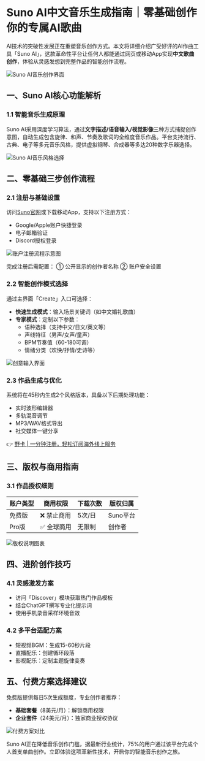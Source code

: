 # Suno AI中文音乐生成指南｜零基础创作你的专属AI歌曲

AI技术的突破性发展正在重塑音乐创作方式。本文将详细介绍广受好评的AI作曲工具「Suno AI」，这款革命性平台让任何人都能通过网页或移动App实现**中文歌曲创作**，体验从灵感发想到完整作品的智能创作流程。

![Suno AI音乐创作界面](https://bbtdd.com/wp-content/uploads/img/5972182650767233.webp)

## 一、Suno AI核心功能解析
### 1.1 智能音乐生成原理
Suno AI采用深度学习算法，通过**文字描述/语音输入/视觉影像**三种方式捕捉创作意图，自动生成包含旋律、和声、节奏及歌词的全维度音乐作品。平台支持流行、古典、电子等多元音乐风格，提供虚拟钢琴、合成器等多达20种数字乐器选择。

![Suno AI音乐风格选择](https://bbtdd.com/wp-content/uploads/img/97466062.webp)

## 二、零基础三步创作流程
### 2.1 注册与基础设置
访问[Suno官网](https://bbtdd.com/yeka)或下载移动App，支持以下注册方式：
- Google/Apple账户快捷登录
- 电子邮箱验证
- Discord授权登录

![账户注册流程示意图](https://bbtdd.com/wp-content/uploads/img/5202580383283.webp)

完成注册后需配置：
① 公开显示的创作者名称
② 账户安全设置

### 2.2 智能创作模式选择
通过主界面「Create」入口可选择：
- **快速生成模式**：输入场景关键词（如中文婚礼歌曲）
- **专家模式**：定制以下参数：
   - 语种选择（支持中文/日文/英文等）
   - 声线特征（男声/女声/童声）
   - BPM节奏值（60-180可调）
   - 情绪分类（欢快/抒情/史诗等）

![创意输入界面](https://bbtdd.com/wp-content/uploads/img/67674307719.webp)

### 2.3 作品生成与优化
系统将在45秒内生成2个风格版本，具备以下后期处理功能：
- 实时波形编辑器
- 多轨混音调节
- MP3/WAV格式导出
- 社交媒体一键分享

👉 [野卡 | 一分钟注册，轻松订阅海外线上服务](https://bbtdd.com/yeka)

## 三、版权与商用指南
### 3.1 作品授权细则
| 账户类型 | 商用权限 | 下载次数 | 版权归属 |
|---------|---------|---------|---------|
| 免费版  | ❌ 禁止商用 | 5次/日 | Suno平台 |
| Pro版   | ✅ 全球商用 | 无限制 | 创作者 |

![版权说明图表](https://bbtdd.com/wp-content/uploads/img/0009966517.webp)

## 四、进阶创作技巧
### 4.1 灵感激发方案
- 访问「Discover」模块获取热门作品模板
- 结合ChatGPT撰写专业化提示词
- 使用手机录音采样环境音效

### 4.2 多平台适配方案
- 短视频BGM：生成15-60秒片段
- 直播配乐：创建循环段落
- 影视配乐：定制主题旋律变奏

## 五、付费方案选择建议
免费版提供每日5次生成额度，专业创作者推荐：
- **基础套餐**（8美元/月）：解锁商用权限
- **企业套件**（24美元/月）：独家商业授权协议

![付费方案对比](https://bbtdd.com/wp-content/uploads/img/295405272204826.webp)

Suno AI正在降低音乐创作门槛，据最新行业统计，75%的用户通过该平台完成个人首支单曲创作。立即体验这项革新性技术，开启你的智能音乐创作之旅。